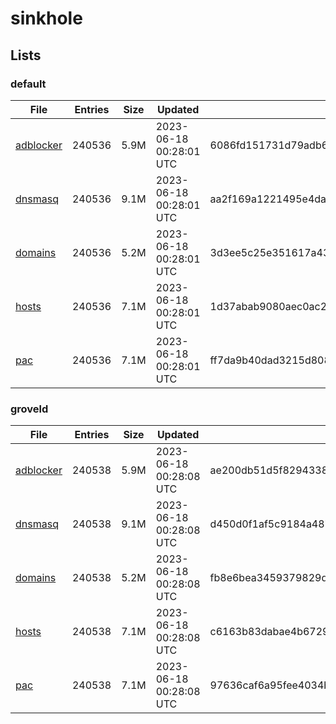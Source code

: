 # sinkhole

## Lists

### default

|File|Entries|Size|Updated|Hash|
|-|-|-|-|-|
|[adblocker](https://raw.githubusercontent.com/groveld/sinkhole/lists/default/adblocker.txt)|240536|5.9M|2023-06-18 00:28:01 UTC|6086fd151731d79adb6fcd232711333188db1c403ce9d83a1c3aeca7fe06f371|
|[dnsmasq](https://raw.githubusercontent.com/groveld/sinkhole/lists/default/dnsmasq.txt)|240536|9.1M|2023-06-18 00:28:01 UTC|aa2f169a1221495e4da3e50722e6d77370c71716b3cfe7d82e545a4694d210a5|
|[domains](https://raw.githubusercontent.com/groveld/sinkhole/lists/default/domains.txt)|240536|5.2M|2023-06-18 00:28:01 UTC|3d3ee5c25e351617a4365f5a36bd3025ef2ee8354bb06e012e4ec56c7aecf2c9|
|[hosts](https://raw.githubusercontent.com/groveld/sinkhole/lists/default/hosts.txt)|240536|7.1M|2023-06-18 00:28:01 UTC|1d37abab9080aec0ac2b6e239bd2b83492c232b623947b1ef628053dae4ac72d|
|[pac](https://raw.githubusercontent.com/groveld/sinkhole/lists/default/pac.txt)|240536|7.1M|2023-06-18 00:28:01 UTC|ff7da9b40dad3215d808207e7ad7bd0b57a27f8e0c8b48eaf95e58c715d7f1e4|

### groveld

|File|Entries|Size|Updated|Hash|
|-|-|-|-|-|
|[adblocker](https://raw.githubusercontent.com/groveld/sinkhole/lists/groveld/adblocker.txt)|240538|5.9M|2023-06-18 00:28:08 UTC|ae200db51d5f8294338f68168f7b3ee406d5b387559371dd686d04088c784956|
|[dnsmasq](https://raw.githubusercontent.com/groveld/sinkhole/lists/groveld/dnsmasq.txt)|240538|9.1M|2023-06-18 00:28:08 UTC|d450d0f1af5c9184a48762b46445fd14b8f90aa015a2f6847ede4a7fff2967cc|
|[domains](https://raw.githubusercontent.com/groveld/sinkhole/lists/groveld/domains.txt)|240538|5.2M|2023-06-18 00:28:08 UTC|fb8e6bea3459379829d202befb74500a64c05d7ccba9987737e00152f41f041c|
|[hosts](https://raw.githubusercontent.com/groveld/sinkhole/lists/groveld/hosts.txt)|240538|7.1M|2023-06-18 00:28:08 UTC|c6163b83dabae4b6729b263accadf8b628ae6a3406c577b82fb08ad3f87eb5fd|
|[pac](https://raw.githubusercontent.com/groveld/sinkhole/lists/groveld/pac.txt)|240538|7.1M|2023-06-18 00:28:08 UTC|97636caf6a95fee4034bbf9dd74675dd182ccf548e088a402e62d71dfa45b5f6|
